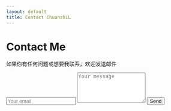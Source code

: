 ```yaml
---
layout: default
title: Contact ChuanzhiL
---
```


<div id="contact">
  <h1 class="pageTitle">Contact Me</h1>
  <div class="contactContent">
    <p>如果你有任何问题或想要我联系，欢迎发送邮件</p>
  </div>
  <form method="POST" action="////formspree.io/lichuanzhi7909@gmail.com">
                <input type="email" name="_replyto" placeholder="Your email" />
                <textarea name="message" rows="5" placeholder="Your message"></textarea>
                <input type="text" name="_gotcha" style="display:none">
                <button type="submit">Send</button>
              </form>
</div>